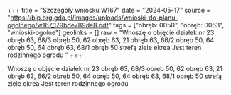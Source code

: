 +++
title = "Szczegóły wniosku W167"
date = "2024-05-17"
source = "https://bip.brg.gda.pl/images/uploads/wnioski-do-planu-ogolnego/w167_179bde789de8.pdf"
tags = ["obręb: 0050", "obręb: 0063", "wnioski-ogolne"]
geolinks = []
raw = "Wnoszę o objęcie działek nr 23 obręb 63, 68/3 obręb 50, 62 obręb 63, 21 obręb 63, 66/2 obręb  50, 64 obręb 50, 64 obręb 63, 68/1 obręb 50 strefą ziele ekrea Jest teren rodzinnego ogrodu  "
+++

Wnoszę o objęcie działek nr 23 obręb 63, 68/3 obręb 50, 62 obręb 63, 21 obręb 63, 66/2 obręb
 50, 64 obręb 50, 64 obręb 63, 68/1 obręb 50 strefą ziele ekrea Jest teren rodzinnego ogrodu 



